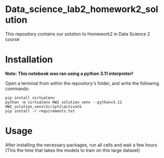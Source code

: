 # Data_science_lab2_homework2_solution
This repository contains our solution to Homework2 in Data Science 2 course

# Installation
**Note: This notebook was ran using a python 3.11 interpreter!**

Open a terminal from within the repository's folder, and write the following commands:

```
pip install virtualenv
python -m virtualenv HW2_solution_venv --python=3.11
HW2_solution_venv\Scripts\activate
pip install -r requirements.txt
```

# Usage
After installing the necessary packages, run all cells and wait a few hours (This the time that takes the models to train on this large dataset)

